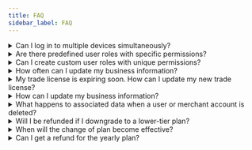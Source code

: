 ```yaml
---
title: FAQ
sidebar_label: FAQ
---
```


<details><summary>Can I log in to multiple devices simultaneously?</summary>

## Can I log in to multiple devices simultaneously?

Yes, you can log in to multiple devices simultaneously using the same credentials for seamless access across different platforms.

</details>

<details><summary>Are there predefined user roles with specific permissions?</summary>

## Are there predefined user roles with specific permissions?

Yes, we offer 4 predefined user roles (Owner, Company Branch, and Employee) with specific access levels to simplify team management. You can also modify some of the features’ permission of each user. Read the <ins>[Team Setting and Permissions](3-team-settings/index.md)</ins>, for more information.

</details>

<details><summary>Can I create custom user roles with unique permissions?</summary>

## Can I create custom user roles with unique permissions?

Yes, you have the flexibility to create custom user roles with unique permissions tailored to your organization's needs, such as turning off the “Payment acceptance” permission for an employee user. Read the <ins>[Team Setting and Permissions](3-team-settings/index.md)</ins> for more information.

</details>

<details><summary>How often can I update my business information?</summary>

## How often can I update my business information?

You can update your business information as often as needed to ensure that it remains accurate and up-to-date. Whether you have changed your business address, contact details, or other information, you can make adjustments as necessary.

</details>

<details><summary>My trade license is expiring soon. How can I update my new trade license?</summary>

## My trade license is expiring soon. How can I update my new trade license?

You can easily update your trade license by accessing the “Company Registration” page (Navigate from the side menu “My Business -> My documents -> Trade license”).

</details>

<details><summary>How can I update my business information?</summary>

## How can I update my business information?

You can easily change your business information by navigating to the appropriate settings under "My Business" from the side menu. Read the <ins>[Manage Business Information](2-business-information.md)</ins> for more information.

</details>

<details><summary>What happens to associated data when a user or merchant account is deleted?</summary>

## What happens to associated data when a user or merchant account is deleted?

* When a user account is deleted, associated data such as settings, and permissions may also be removed from the system.
* When a merchant account is deleted, associated data such as transactions, settings, and permissions may also be removed from the system. It's important to review and back up any essential data before proceeding with the deletion to avoid unintended data loss.

</details>

<details><summary>Will I be refunded if I downgrade to a lower-tier plan?</summary>

## Will I be refunded if I downgrade to a lower-tier plan?

No, refunds are not provided for downgrading to a lower-tier plan. However, you will continue to have access to the features and benefits of the lower-tier plan for the remainder of your current billing cycle.

</details>

<details><summary>When will the change of plan become effective?</summary>

## When will the change of plan become effective?

For downgrades, the change of plan will become effective at the start of your next billing cycle.

For upgrades, the change of plan will become effective immediately, and you will be charged the pro-rata fee for the remaining billing cycle.

</details>

<details><summary>Can I get a refund for the yearly plan?</summary>

## Can I get a refund for the yearly plan?

Unfortunately, refunds are not available during your yearly plan. Once committed, you are expected to fulfill the terms of the plan for its entirety.

</details>

